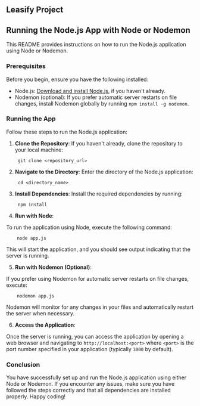 ## Leasify Project

## Running the Node.js App with Node or Nodemon

This README provides instructions on how to run the Node.js application using Node or Nodemon.

### Prerequisites

Before you begin, ensure you have the following installed:

- Node.js: [Download and install Node.js](https://nodejs.org/), if you haven't already.
- Nodemon (optional): If you prefer automatic server restarts on file changes, install Nodemon globally by running `npm install -g nodemon`.

### Running the App

Follow these steps to run the Node.js application:

1. **Clone the Repository**: If you haven't already, clone the repository to your local machine:

        git clone <repository_url>
    
2. **Navigate to the Directory**: Enter the directory of the Node.js application:

        cd <directory_name>
   
3. **Install Dependencies**: Install the required dependencies by running:

        npm install
  
6. **Run with Node**:

To run the application using Node, execute the following command:

        node app.js
  
This will start the application, and you should see output indicating that the server is running.

5. **Run with Nodemon (Optional)**:

If you prefer using Nodemon for automatic server restarts on file changes, execute:

        nodemon app.js

Nodemon will monitor for any changes in your files and automatically restart the server when necessary.

6. **Access the Application**:

Once the server is running, you can access the application by opening a web browser and navigating to `http://localhost:<port>` where `<port>` is the port number specified in your application (typically `3000` by default).

### Conclusion

You have successfully set up and run the Node.js application using either Node or Nodemon. If you encounter any issues, make sure you have followed the steps correctly and that all dependencies are installed properly. Happy coding!
